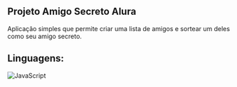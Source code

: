 ## Projeto Amigo Secreto Alura

Aplicação simples que permite criar uma lista de amigos
e sortear um deles como seu amigo secreto.

## Linguagens:

![JavaScript](https://img.shields.io/badge/javascript-%23323330.svg?style=for-the-badge&logo=javascript&logoColor=%23F7DF1E)